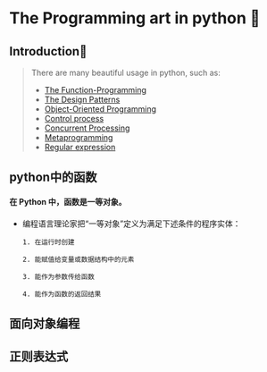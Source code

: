 # The Programming art in python 🐍

## Introduction📖
> There are many beautiful usage in python, such as:
> - [The Function-Programming](#python中的函数)
> - [The Design Patterns]()
> - [Object-Oriented Programming](#面向对象编程)
> - [Control process]()
> - [Concurrent Processing]()
> - [Metaprogramming]()
> - [Regular expression](#正则表达式)
## python中的函数
#### 在 Python 中，函数是一等对象。

- 编程语言理论家把“一等对象”定义为满足下述条件的程序实体：

    ```
    1. 在运行时创建
    
    2. 能赋值给变量或数据结构中的元素
    
    3. 能作为参数传给函数
    
    4. 能作为函数的返回结果
    ```

## 面向对象编程

## 正则表达式
